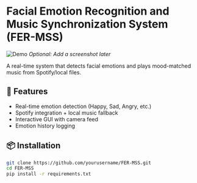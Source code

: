 # Facial Emotion Recognition and Music Synchronization System (FER-MSS)

![Demo](assets/demo.gif) *Optional: Add a screenshot later*

A real-time system that detects facial emotions and plays mood-matched music from Spotify/local files.

## 🚀 Features
- Real-time emotion detection (Happy, Sad, Angry, etc.)
- Spotify integration + local music fallback
- Interactive GUI with camera feed
- Emotion history logging

## 📦 Installation
```bash
git clone https://github.com/yourusername/FER-MSS.git
cd FER-MSS
pip install -r requirements.txt